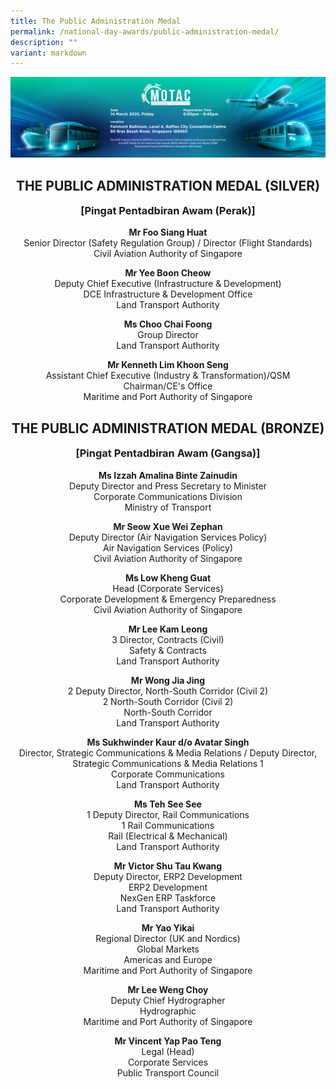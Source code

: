 ```yaml
---
title: The Public Administration Medal
permalink: /national-day-awards/public-administration-medal/
description: ""
variant: markdown
---
```

![](/images/banner_2025.jpg) 
<center>
  <h2>THE PUBLIC ADMINISTRATION MEDAL (SILVER)</h2>
  <h3>[Pingat Pentadbiran Awam (Perak)]</h3>
</center>
<center>
  <p>
    <b>Mr Foo Siang Huat</b><br>
    Senior Director (Safety Regulation Group) / Director (Flight Standards)<br>
    Civil Aviation Authority of Singapore
  </p>
  <p>
    <b>Mr Yee Boon Cheow</b><br>
    Deputy Chief Executive (Infrastructure &amp; Development)<br>
    DCE Infrastructure &amp; Development Office<br>
    Land Transport Authority
  </p>
  <p>
    <b>Ms Choo Chai Foong</b><br>
    Group Director<br>
    Land Transport Authority
  </p>
  <p>
    <b>Mr Kenneth Lim Khoon Seng</b><br>
    Assistant Chief Executive (Industry &amp; Transformation)/QSM<br>
    Chairman/CE's Office<br>
    Maritime and Port Authority of Singapore
  </p>
</center>
<center>
  <h2>THE PUBLIC ADMINISTRATION MEDAL (BRONZE)</h2>
  <h3>[Pingat Pentadbiran Awam (Gangsa)]</h3>
</center>
<center>
  <p>
    <b>Ms Izzah Amalina Binte Zainudin</b><br>
    Deputy Director and Press Secretary to Minister<br>
    Corporate Communications Division<br>
    Ministry of Transport
  </p>
  <p>
    <b>Mr Seow Xue Wei Zephan</b><br>
    Deputy Director (Air Navigation Services Policy)<br>
    Air Navigation Services (Policy)<br>
    Civil Aviation Authority of Singapore
  </p>
  <p>
    <b>Ms Low Kheng Guat</b><br>
    Head (Corporate Services)<br>
    Corporate Development &amp; Emergency Preparedness<br>
    Civil Aviation Authority of Singapore
  </p>
  <p>
    <b>Mr Lee Kam Leong</b><br>
    3 Director, Contracts (Civil)<br>
    Safety &amp; Contracts<br>
    Land Transport Authority
  </p>
  <p>
    <b>Mr Wong Jia Jing</b><br>
    2 Deputy Director, North-South Corridor (Civil 2)<br>
    2 North-South Corridor (Civil 2)<br>
    North-South Corridor<br>
    Land Transport Authority
  </p>
  <p>
    <b>Ms Sukhwinder Kaur d/o Avatar Singh</b><br>
    Director, Strategic Communications &amp; Media Relations / Deputy Director, Strategic Communications &amp; Media Relations 1<br>
    Corporate Communications<br>
    Land Transport Authority
  </p>
  <p>
    <b>Ms Teh See See</b><br>
    1 Deputy Director, Rail Communications<br>
    1 Rail Communications<br>
    Rail (Electrical &amp; Mechanical)<br>
    Land Transport Authority
  </p>
  <p>
    <b>Mr Victor Shu Tau Kwang</b><br>
    Deputy Director, ERP2 Development<br>
    ERP2 Development<br>
    NexGen ERP Taskforce<br>
    Land Transport Authority
  </p>
  <p>
    <b>Mr Yao Yikai</b><br>
    Regional Director (UK and Nordics)<br>
    Global Markets<br>
    Americas and Europe<br>
    Maritime and Port Authority of Singapore
  </p>
  <p>
    <b>Mr Lee Weng Choy</b><br>
    Deputy Chief Hydrographer<br>
    Hydrographic<br>
    Maritime and Port Authority of Singapore
  </p>
  <p>
    <b>Mr Vincent Yap Pao Teng</b><br>
    Legal (Head)<br>
    Corporate Services<br>
    Public Transport Council
  </p>
</center>
<style>
  h3 {
    margin-top: 0 !important;
  }
</style>